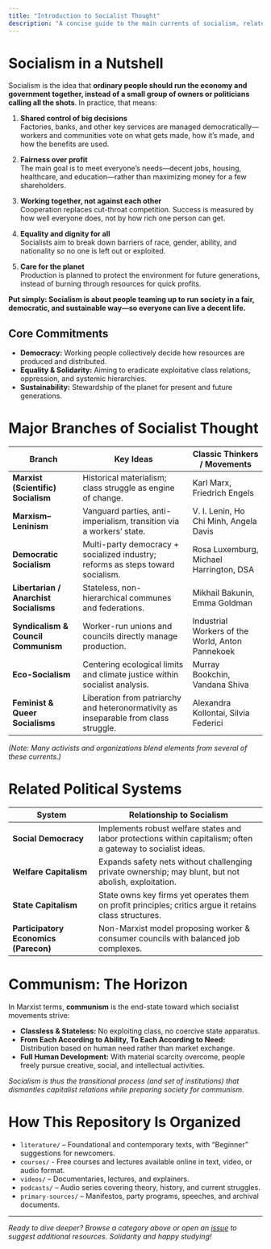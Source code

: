 ```yaml
---
title: "Introduction to Socialist Thought"
description: "A concise guide to the main currents of socialism, related political systems, and the communist horizon—serving as the landing page for this repository of educational resources."
---
```


# Socialism in a Nutshell 

Socialism is the idea that **ordinary people should run the economy and government together, instead of a small group of owners or politicians calling all the shots**. In practice, that means:

1. **Shared control of big decisions**  
   Factories, banks, and other key services are managed democratically—workers and communities vote on what gets made, how it’s made, and how the benefits are used.

2. **Fairness over profit**  
   The main goal is to meet everyone’s needs—decent jobs, housing, healthcare, and education—rather than maximizing money for a few shareholders.

3. **Working together, not against each other**  
   Cooperation replaces cut-throat competition. Success is measured by how well everyone does, not by how rich one person can get.

4. **Equality and dignity for all**  
   Socialists aim to break down barriers of race, gender, ability, and nationality so no one is left out or exploited.

5. **Care for the planet**  
   Production is planned to protect the environment for future generations, instead of burning through resources for quick profits.

**Put simply: Socialism is about people teaming up to run society in a fair, democratic, and sustainable way—so everyone can live a decent life.**

## Core Commitments
- **Democracy:** Working people collectively decide how resources are produced and distributed.  
- **Equality & Solidarity:** Aiming to eradicate exploitative class relations, oppression, and systemic hierarchies.  
- **Sustainability:** Stewardship of the planet for present and future generations.  

# Major Branches of Socialist Thought
| Branch | Key Ideas | Classic Thinkers / Movements |
|--------|-----------|-----------------------------|
| **Marxist (Scientific) Socialism** | Historical materialism; class struggle as engine of change. | Karl Marx, Friedrich Engels |
| **Marxism–Leninism** | Vanguard parties, anti-imperialism, transition via a workers’ state. | V. I. Lenin, Ho Chi Minh, Angela Davis |
| **Democratic Socialism** | Multi-party democracy + socialized industry; reforms as steps toward socialism. | Rosa Luxemburg, Michael Harrington, DSA |
| **Libertarian / Anarchist Socialisms** | Stateless, non-hierarchical communes and federations. | Mikhail Bakunin, Emma Goldman |
| **Syndicalism & Council Communism** | Worker-run unions and councils directly manage production. | Industrial Workers of the World, Anton Pannekoek |
| **Eco-Socialism** | Centering ecological limits and climate justice within socialist analysis. | Murray Bookchin, Vandana Shiva |
| **Feminist & Queer Socialisms** | Liberation from patriarchy and heteronormativity as inseparable from class struggle. | Alexandra Kollontai, Silvia Federici |

*(Note: Many activists and organizations blend elements from several of these currents.)*

# Related Political Systems
| System | Relationship to Socialism |
|--------|--------------------------|
| **Social Democracy** | Implements robust welfare states and labor protections within capitalism; often a gateway to socialist ideas. |
| **Welfare Capitalism** | Expands safety nets without challenging private ownership; may blunt, but not abolish, exploitation. |
| **State Capitalism** | State owns key firms yet operates them on profit principles; critics argue it retains class structures. |
| **Participatory Economics (Parecon)** | Non-Marxist model proposing worker & consumer councils with balanced job complexes. |

# Communism: The Horizon
In Marxist terms, **communism** is the end-state toward which socialist movements strive:  
- **Classless & Stateless:** No exploiting class, no coercive state apparatus.  
- **From Each According to Ability, To Each According to Need:** Distribution based on human need rather than market exchange.  
- **Full Human Development:** With material scarcity overcome, people freely pursue creative, social, and intellectual activities.

*Socialism is thus the transitional process (and set of institutions) that dismantles capitalist relations while preparing society for communism.*

# How This Repository Is Organized
- `literature/` – Foundational and contemporary texts, with “Beginner” suggestions for newcomers.
- `courses/` - Free courses and lectures available online in text, video, or audio format.  
- `videos/` – Documentaries, lectures, and explainers.  
- `podcasts/` – Audio series covering theory, history, and current struggles.  
- `primary-sources/` – Manifestos, party programs, speeches, and archival documents.  


---

*Ready to dive deeper? Browse a category above or open an [issue](https://github.com/flinthillsdsa/resources/issues) to suggest additional resources. Solidarity and happy studying!*








